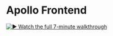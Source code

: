 # Apollo Frontend

[![▶️ Watch the full 7-minute walkthrough](https://img.youtube.com/vi/lcR_zlliHqw/hqdefault.jpg)](https://youtu.be/lcR_zlliHqw)
